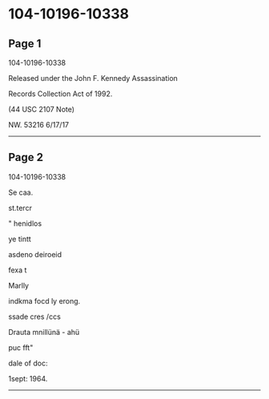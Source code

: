 # 104-10196-10338

## Page 1

104-10196-10338

Released under the John F. Kennedy Assassination

Records Collection Act of 1992.

(44 USC 2107 Note)

NW. 53216 6/17/17

---

## Page 2

104-10196-10338

Se caa.

st.tercr

" henidlos

ye tintt

asdeno deiroeid

fexa t

Marlly

indkma focd ly erong.

ssade cres /ccs

Drauta mnillünä - ahü

puc fft"

dale of doc:

1sept: 1964.

---

